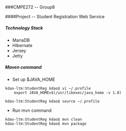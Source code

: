 ###CMPE272 -- Group8

####Project -- Student Registration Web Service


##### Technology Stack

* MariaDB
* Hibernate
* Jersey
* Jetty


##### Maven command

* Set up $JAVA_HOME
```
kdao-ltm:StudentReg kdao$ vi ~/.profile
    export JAVA_HOME=$(/usr/libexec/java_home -v 1.8)

kdao-ltm:StudentReg kdao$ source ~/.profile
```
* Run mvn command
```
kdao-ltm:StudentReg kdao$ mvn clean
kdao-ltm:StudentReg kdao$ mvn package
```